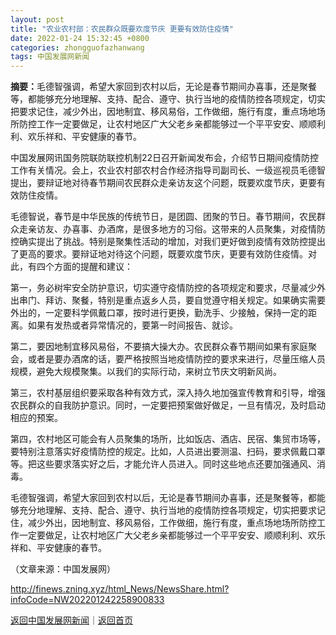 ```yaml
---
layout: post
title: "农业农村部：农民群众既要欢度节庆 更要有效防住疫情"
date: 2022-01-24 15:32:45 +0800
categories: zhongguofazhanwang
tags: 中国发展网新闻
---
```

<p><strong>摘要：</strong>毛德智强调，希望大家回到农村以后，无论是春节期间办喜事，还是聚餐等，都能够充分地理解、支持、配合、遵守、执行当地的疫情防控各项规定，切实把要求记住，减少外出，因地制宜、移风易俗，工作做细，施行有度，重点场地场所防控工作一定要做足，让农村地区广大父老乡亲都能够过一个平平安安、顺顺利利、欢乐祥和、平安健康的春节。</p><p>中国发展网讯国务院联防联控机制22日召开新闻发布会，介绍节日期间疫情防控工作有关情况。会上，农业农村部农村合作经济指导司副司长、一级巡视员毛德智提出，要辩证地对待春节期间农民群众走亲访友这个问题，既要欢度节庆，更要有效防住疫情。</p><p>毛德智说，春节是中华民族的传统节日，是团圆、团聚的节日。春节期间，农民群众走亲访友、办喜事、办酒席，是很多地方的习俗。这带来的人员聚集，对疫情防控确实提出了挑战。特别是聚集性活动的增加，对我们更好做到疫情有效防控提出了更高的要求。要辩证地对待这个问题，既要欢度节庆，更要有效防住疫情。对此，有四个方面的提醒和建议：</p><p>第一，务必树牢安全防护意识，切实遵守疫情防控的各项规定和要求，尽量减少外出串门、拜访、聚餐，特别是重点返乡人员，要自觉遵守相关规定。如果确实需要外出的，一定要科学佩戴口罩，按时进行更换，勤洗手、少接触，保持一定的距离。如果有发热或者异常情况的，要第一时间报告、就诊。</p><p>第二，要因地制宜移风易俗，不要搞大操大办。农民群众春节期间如果有家庭聚会，或者是要办酒席的话，要严格按照当地疫情防控的要求来进行，尽量压缩人员规模，避免大规模聚集。以我们的实际行动，来树立节庆文明新风尚。</p><p>第三，农村基层组织要采取各种有效方式，深入持久地加强宣传教育和引导，增强农民群众的自我防护意识。同时，一定要把预案做好做足，一旦有情况，及时启动相应的预案。</p><p>第四，农村地区可能会有人员聚集的场所，比如饭店、酒店、民宿、集贸市场等，要特别注意落实好疫情防控的规定。比如，人员进出要测温、扫码，要求佩戴口罩等。把这些要求落实好之后，才能允许人员进入。同时这些地点还要加强通风、消毒。</p><p>毛德智强调，希望大家回到农村以后，无论是春节期间办喜事，还是聚餐等，都能够充分地理解、支持、配合、遵守、执行当地的疫情防控各项规定，切实把要求记住，减少外出，因地制宜、移风易俗，工作做细，施行有度，重点场地场所防控工作一定要做足，让农村地区广大父老乡亲都能够过一个平平安安、顺顺利利、欢乐祥和、平安健康的春节。</p><p class="em_media">（文章来源：中国发展网）</p>

<http://finews.zning.xyz/html_News/NewsShare.html?infoCode=NW202201242258900833>

[返回中国发展网新闻](//finews.withounder.com/category/zhongguofazhanwang.html)｜[返回首页](//finews.withounder.com/)